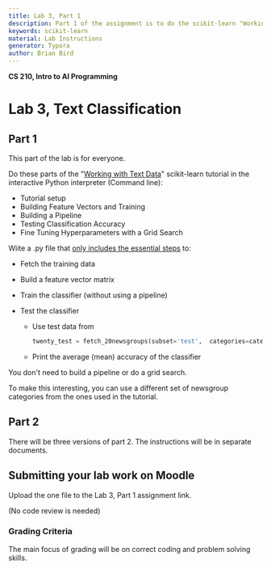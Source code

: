```yaml
---
title: Lab 3, Part 1
description: Part 1 of the assignment is to do the scikit-learn "Working with Text Data Tutorial"
keywords: scikit-learn
material: Lab Instructions
generator: Typora
author: Brian Bird
---
```


**CS 210, Intro to AI Programming**

<h1>Lab 3, Text Classification</h1>

<h2>Part 1</h2>

This part of the lab is for everyone.

Do these parts of the "[Working with Text Data](https://lcc-cit.github.io/CS210-CourseMaterials/Tutorials/scikit-learn-1.7/WorkingWithTextData.html)" scikit-learn tutorial in the interactive Python interpreter (Command line):

- Tutorial setup
- Building Feature Vectors and Training
- Building a Pipeline
- Testing Classification Accuracy
- Fine Tuning Hyperparameters with a Grid Search

Wiite a .py file that <u>only includes the essential steps</u> to:

- Fetch the training data

- Build a feature vector matrix

- Train the classifier (without using a pipeline)

- Test the classifier

  - Use test data from  
    ```Python
    twenty_test = fetch_20newsgroups(subset='test',  categories=categories, shuffle=True, random_state=42)
    ```
  
  - Print the average (mean) accuracy of the classifier

You don't need to build a pipeline or do a grid search.

To make this interesting, you can use a different set of newsgroup categories from the ones used in the tutorial.

## Part 2

There will be three versions of part 2. The instructions will be in separate documents.

## Submitting your lab work on Moodle

Upload the one file to the Lab 3, Part 1 assignment link.

(No code review is needed)

### Grading Criteria

The main focus of grading will be on correct coding and problem solving skills.

